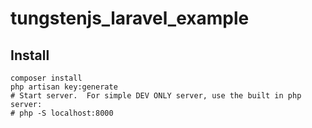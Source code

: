 # tungstenjs_laravel_example

## Install

    composer install
    php artisan key:generate
    # Start server.  For simple DEV ONLY server, use the built in php server:
    # php -S localhost:8000
